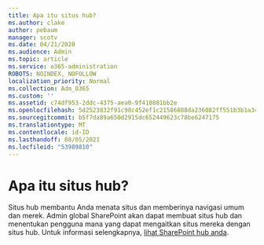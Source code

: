 ```yaml
---
title: Apa itu situs hub?
ms.author: clake
author: pebaum
manager: scotv
ms.date: 04/21/2020
ms.audience: Admin
ms.topic: article
ms.service: o365-administration
ROBOTS: NOINDEX, NOFOLLOW
localization_priority: Normal
ms.collection: Adm_O365
ms.custom: ''
ms.assetid: c74df953-2ddc-4375-aea0-9f410881bb2e
ms.openlocfilehash: 5d2523832f91c98c452ef1c21586888da236082ff551b3b1a349757b48f6e99d
ms.sourcegitcommit: b5f7da89a650d2915dc652449623c78be6247175
ms.translationtype: MT
ms.contentlocale: id-ID
ms.lasthandoff: 08/05/2021
ms.locfileid: "53989810"
---
```

# <a name="whats-a-hub-site"></a>Apa itu situs hub?

Situs hub membantu Anda menata situs dan memberinya navigasi umum dan merek. Admin global SharePoint akan dapat membuat situs hub dan menentukan pengguna mana yang dapat mengaitkan situs mereka dengan situs hub. Untuk informasi selengkapnya, [lihat SharePoint hub anda](https://go.microsoft.com/fwlink/?linkid=869388).
  